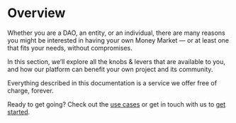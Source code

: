 # Overview

Whether you are a DAO, an entity, or an individual, there are many reasons you might be interested in having your own Money Market — or at least one that fits your needs, without compromises.

In this section, we’ll explore all the knobs & levers that are available to you, and how our platform can benefit your own project and its community.

Everything described in this documentation is a service we offer free of charge, forever.

Ready to get going? Check out the [use cases](midas-for-partners/) or get in touch with us to [get started](getting-started.md).

